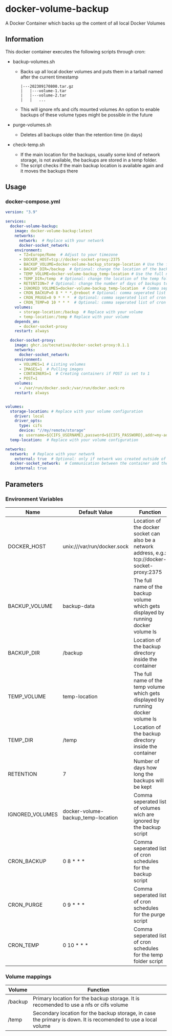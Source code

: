 # docker-volume-backup

A Docker Container which backs up the content of all local Docker Volumes


## Information

This docker container executes the following scripts through cron:
- backup-volumes.sh  
    - Backs up all local docker volumes and puts them in a tarball named after the current timestamp
        ```
        |---202309170800.tar.gz
        |   |---volume-1.tar
        |   |---volume-2.tar
        |   |   ...
        ```
        
    - This will ignore nfs and cifs mounted volumes An option to enable backups of these volume types might be possible in the future 

- purge-volumes.sh
    - Deletes all backups older than the retention time (in days)

- check-temp.sh
    - If the main location for the backups, usually some kind of network storage, is not available, the backups are stored in a temp folder. 
    - The script checks if the main backup location is available again and it moves the backups there


## Usage

### docker-compose.yml

```yaml
version: "3.9"

services:
  docker-volume-backup:
    image: docker-volume-backup:latest
    networks:
      network:  # Replace with your network
      docker-socket_network:
    environment:
      - TZ=Europe/Rome  # Adjust to your timezone
      - DOCKER_HOST=tcp://docker-socket-proxy:2375
      - BACKUP_VOLUME=docker-volume-backup_storage-location # Use the full name of the docker volume which gets displayed by running docker volume ls
      - BACKUP_DIR=/backup  # Optional: change the location of the backup folder inside the container. Needs to match the volume mounting point
      - TEMP_VOLUME=docker-volume-backup_temp-location # Use the full name of the docker volume which gets displayed by running docker volume ls
      - TEMP_DIR=/temp  # Optional: change the location of the temp folder inside the container. Needs to match the volume mounting point. Folder is used if /backup is not available
      - RETENTION=7 # Optional: change the number of days of backups to be kept
      - IGNORED_VOLUMES=docker-volume-backup_temp-location  # Comma seperated list of volumes wich are ignored by the backup script
      - CRON_BACKUP=0 8 * * *,@reboot # Optional: comma seperated list of cron schedules for the backup script
      - CRON_PRUGE=0 9 * * *  # Optional: comma seperated list of cron schedules for the purge script
      - CRON_TEMP=0 10 * * *  # Optional: comma seperated list of cron schedules for the temp folder script
    volumes:
      - storage-location:/backup  # Replace with your volume
      - temp-location:/temp # Replace with your volume
    depends_on:
      - docker-socket-proxy
    restart: always

  docker-socket-proxy:
    image: ghcr.io/tecnativa/docker-socket-proxy:0.1.1
    networks: 
      docker-socket_network:
    environment:
      - VOLUMES=1 # Listing volumes
      - IMAGES=1  # Pulling images
      - CONTAINERS=1  # Creating containers if POST is set to 1
      - POST=1
    volumes:
      - /var/run/docker.sock:/var/run/docker.sock:ro 
    restart: always


volumes:
  storage-location: # Replace with your volume configuration
    driver: local
    driver_opts:
      type: cifs
      device: "//my/remote/storage"
      o: username=${CIFS_USERNAME},password=${CIFS_PASSWORD},addr=my-address,vers=3.0
  temp-location:  # Replace with your volume configuration

networks:
  network:  # Replace with your network
    external: true  # Optional: only if network was created outside of the docker-compose file
  docker-socket_network:  # Communication between the container and the docker socket proxy
    internal: true
```

## Parameters

### Environment Variables

| Name | Default Value | Function |
| --- | --- | --- |
| DOCKER_HOST | unix:///var/run/docker.sock | Location of the docker socket can also be a network address, e.g.: tcp://docker-socket-proxy:2375 |
| BACKUP_VOLUME | backup-data | The full name of the backup volume which gets displayed by running docker volume ls |
| BACKUP_DIR | /backup | Location of the backup directory inside the container |
| TEMP_VOLUME | temp-location | The full name of the temp volume which gets displayed by running docker volume ls |
| TEMP_DIR | /temp | Location of the backup directory inside the container |
| RETENTION | 7 | Number of days how long the backups will be kept |
| IGNORED_VOLUMES | docker-volume-backup_temp-location | Comma seperated list of volumes wich are ignored by the backup script
| CRON_BACKUP | 0 8 * * * | Comma seperated list of cron schedules for the backup script |
| CRON_PURGE | 0 9 * * * | Comma seperated list of cron schedules for the purge script |
| CRON_TEMP | 0 10 * * * | Comma seperated list of cron schedules for the temp folder script |


### Volume mappings


| Volume | Function |
| --- | --- |
| /backup | Primary location for the backup storage. It is recomended to use a nfs or cifs volume |
| /temp | Secondary location for the backup storage, in case the primary is down. It is recomended to use a local volume |

